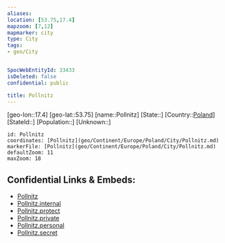 ```yaml
---
aliases: 
location: [53.75,17.4]
mapzoom: [7,12] 
mapmarker: city 
type: City
tags:
- geo/City


SpocWebEntityId: 33433
isDeleted: false
confidential: public

title: Pollnitz
---
```

[geo-lon::17.4]
[geo-lat::53.75]
[name::Pollnitz]
[State::]
[Country::[Poland](geo/Continent/Europe/Poland.md)]
[StateId::]
[Population::]
[Unknown::]


```leaflet
id: Pollnitz
coordinates: [Pollnitz](geo/Continent/Europe/Poland/City/Pollnitz.md)
markerFile: [Pollnitz](geo/Continent/Europe/Poland/City/Pollnitz.md)
defaultZoom: 11 
maxZoom: 18
```


## Confidential Links & Embeds: 
- [Pollnitz](../../../../../../_public/geo/Continent/Europe/Poland/City/Pollnitz.md) 
- [Pollnitz.internal](../../../../../../_internal/geo/Continent/Europe/Poland/City/Pollnitz.internal.md) 
- [Pollnitz.protect](../../../../../../_protect/geo/Continent/Europe/Poland/City/Pollnitz.protect.md) 
- [Pollnitz.private](../../../../../../_private/geo/Continent/Europe/Poland/City/Pollnitz.private.md) 
- [Pollnitz.personal](../../../../../../_personal/geo/Continent/Europe/Poland/City/Pollnitz.personal.md) 
- [Pollnitz.secret](../../../../../../_secret/geo/Continent/Europe/Poland/City/Pollnitz.secret.md) 
